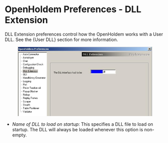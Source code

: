 # OpenHoldem Preferences - DLL Extension

DLL Extension preferences control how the OpenHoldem works with a User
DLL. See the {User DLL} section for more information.

<figure>
<img src="images/preferences_dll.jpg" />
</figure>

- *Name of DLL to load on startup*: This specifies a DLL file to load on
  startup. The DLL will always be loaded whenever this option is
  non-empty.
